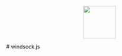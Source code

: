 <p align="center">
  <img width="88" src="https://raw.githubusercontent.com/bsawyer/windsock-artwork/master/windsock_2x.png">
</p>
# windsock.js

